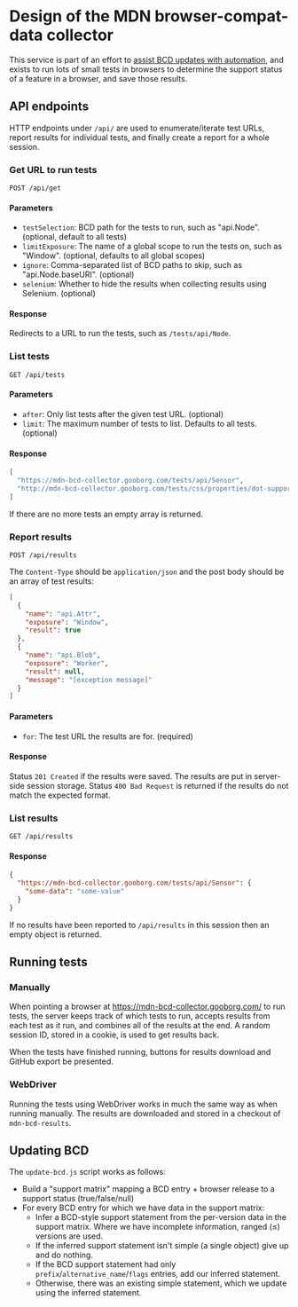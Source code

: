 # Design of the MDN browser-compat-data collector

This service is part of an effort to [assist BCD updates with automation](https://github.com/mdn/browser-compat-data/issues/3308), and exists to run lots of small tests in browsers to determine the support status of a feature in a browser, and save those results.

## API endpoints

HTTP endpoints under `/api/` are used to enumerate/iterate test URLs, report results for individual tests, and finally create a report for a whole session.

### Get URL to run tests

```http
POST /api/get
```

#### Parameters

- `testSelection`: BCD path for the tests to run, such as "api.Node". (optional, default to all tests)
- `limitExposure`: The name of a global scope to run the tests on, such as "Window". (optional, defaults to all global scopes)
- `ignore`: Comma-separated list of BCD paths to skip, such as "api.Node.baseURI". (optional)
- `selenium`: Whether to hide the results when collecting results using Selenium. (optional)

#### Response

Redirects to a URL to run the tests, such as `/tests/api/Node`.

### List tests

```http
GET /api/tests
```

#### Parameters

- `after`: Only list tests after the given test URL. (optional)
- `limit`: The maximum number of tests to list. Defaults to all tests. (optional)

#### Response

```json
[
  "https://mdn-bcd-collector.gooborg.com/tests/api/Sensor",
  "http://mdn-bcd-collector.gooborg.com/tests/css/properties/dot-supports"
]
```

If there are no more tests an empty array is returned.

### Report results

```http
POST /api/results
```

The `Content-Type` should be `application/json` and the post body should be an array of test results:

```json
[
  {
    "name": "api.Attr",
    "exposure": "Window",
    "result": true
  },
  {
    "name": "api.Blob",
    "exposure": "Worker",
    "result": null,
    "message": "[exception message]"
  }
]
```

#### Parameters

- `for`: The test URL the results are for. (required)

#### Response

Status `201 Created` if the results were saved. The results are put in server-side session storage. Status `400 Bad Request` is returned if the results do not match the expected format.

### List results

```http
GET /api/results
```

#### Response

```json
{
  "https://mdn-bcd-collector.gooborg.com/tests/api/Sensor": {
    "some-data": "some-value"
  }
}
```

If no results have been reported to `/api/results` in this session then an empty object is returned.

## Running tests

### Manually

When pointing a browser at https://mdn-bcd-collector.gooborg.com/ to run tests, the server keeps track of which tests to run, accepts results from each test as it run, and combines all of the results at the end. A random session ID, stored in a cookie, is used to get results back.

When the tests have finished running, buttons for results download and GitHub export be presented.

### WebDriver

Running the tests using WebDriver works in much the same way as when running manually. The results are downloaded and stored in a checkout of `mdn-bcd-results`.

## Updating BCD

The `update-bcd.js` script works as follows:

- Build a "support matrix" mapping a BCD entry + browser release to a support status (true/false/null)
- For every BCD entry for which we have data in the support matrix:
  - Infer a BCD-style support statement from the per-version data in the support matrix. Where we have incomplete information, ranged (≤) versions are used.
  - If the inferred support statement isn't simple (a single object) give up and do nothing.
  - If the BCD support statement had only `prefix`/`alternative_name`/`flags` entries, add our inferred statement.
  - Otherwise, there was an existing simple statement, which we update using the inferred statement.
